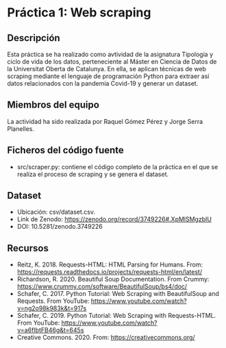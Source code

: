 # Práctica 1: Web scraping
## Descripción
Esta práctica se ha realizado como avtividad de la asignatura Tipología y ciclo de vida de los datos, perteneciente al Máster en Ciencia de Datos de la Universitat Oberta de Catalunya. En ella, se aplican técnicas de web scraping mediante el lenguaje de programación Python para extraer así datos relacionados con la pandemia Covid-19 y generar un dataset.

## Miembros del equipo
La actividad ha sido realizada por Raquel Gómez Pérez y Jorge Serra Planelles.

## Ficheros del código fuente
* src/scraper.py: contiene el código completo de la práctica en el que se realiza el proceso de scraping y se genera el dataset.

## Dataset

* Ubicación: csv/dataset.csv.
* Link de Zenodo: https://zenodo.org/record/3749226#.XpMlSMgzbIU
* DOI: 10.5281/zenodo.3749226

## Recursos

* Reitz, K. 2018. Requests-HTML: HTML Parsing for Humans. From: https://requests.readthedocs.io/projects/requests-html/en/latest/
* Richardson, R. 2020. Beautiful Soup Documentation. From Crummy: https://www.crummy.com/software/BeautifulSoup/bs4/doc/
* Schafer, C. 2017. Python Tutorial: Web Scraping with BeautifulSoup and Requests. From YouTube: https://www.youtube.com/watch?v=ng2o98k983k&t=917s
* Schafer, C. 2019. Python Tutorial: Web Scraping with Requests-HTML. From YouTube: https://www.youtube.com/watch?v=a6fIbtFB46g&t=645s
* Creative Commons. 2020. From: https://creativecommons.org/
